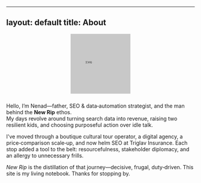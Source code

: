 
---
layout: default
title: About
---
<img src="/img/avatar.jpg" alt="Nenad Latinovic" class="avatar" style="display:block;margin:0 auto 1.5rem;">

Hello, I’m Nenad—father, SEO & data‑automation strategist, and the man behind the **New Rip** ethos.  
My days revolve around turning search data into revenue, raising two resilient kids, and choosing purposeful action over idle talk.

I've moved through a boutique cultural tour operator, a digital agency, a price‑comparison scale‑up, and now helm SEO at Triglav Insurance. Each stop added a tool to the belt: resourcefulness, stakeholder diplomacy, and an allergy to unnecessary frills.

*New Rip* is the distillation of that journey—decisive, frugal, duty‑driven. This site is my living notebook. Thanks for stopping by.
